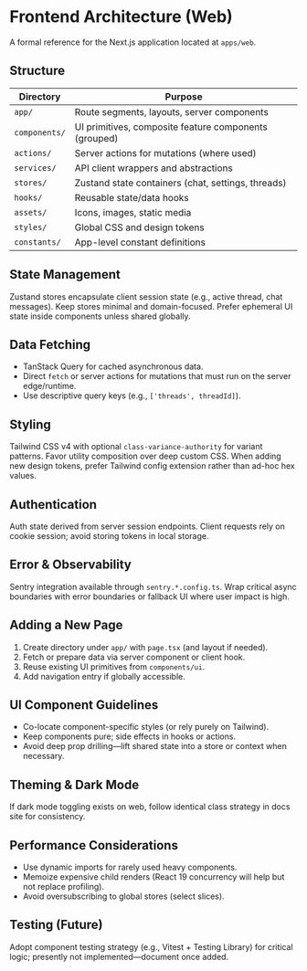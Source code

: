 # Frontend Architecture (Web)

A formal reference for the Next.js application located at `apps/web`.

## Structure

| Directory     | Purpose                                               |
| ------------- | ----------------------------------------------------- |
| `app/`        | Route segments, layouts, server components            |
| `components/` | UI primitives, composite feature components (grouped) |
| `actions/`    | Server actions for mutations (where used)             |
| `services/`   | API client wrappers and abstractions                  |
| `stores/`     | Zustand state containers (chat, settings, threads)    |
| `hooks/`      | Reusable state/data hooks                             |
| `assets/`     | Icons, images, static media                           |
| `styles/`     | Global CSS and design tokens                          |
| `constants/`  | App-level constant definitions                        |

## State Management

Zustand stores encapsulate client session state (e.g., active thread, chat messages). Keep stores minimal and domain-focused. Prefer ephemeral UI state inside components unless shared globally.

## Data Fetching

- TanStack Query for cached asynchronous data.
- Direct `fetch` or server actions for mutations that must run on the server edge/runtime.
- Use descriptive query keys (e.g., `['threads', threadId]`).

## Styling

Tailwind CSS v4 with optional `class-variance-authority` for variant patterns. Favor utility composition over deep custom CSS. When adding new design tokens, prefer Tailwind config extension rather than ad-hoc hex values.

## Authentication

Auth state derived from server session endpoints. Client requests rely on cookie session; avoid storing tokens in local storage.

## Error & Observability

Sentry integration available through `sentry.*.config.ts`. Wrap critical async boundaries with error boundaries or fallback UI where user impact is high.

## Adding a New Page

1. Create directory under `app/` with `page.tsx` (and layout if needed).
2. Fetch or prepare data via server component or client hook.
3. Reuse existing UI primitives from `components/ui`.
4. Add navigation entry if globally accessible.

## UI Component Guidelines

- Co-locate component-specific styles (or rely purely on Tailwind).
- Keep components pure; side effects in hooks or actions.
- Avoid deep prop drilling—lift shared state into a store or context when necessary.

## Theming & Dark Mode

If dark mode toggling exists on web, follow identical class strategy in docs site for consistency.

## Performance Considerations

- Use dynamic imports for rarely used heavy components.
- Memoize expensive child renders (React 19 concurrency will help but not replace profiling).
- Avoid oversubscribing to global stores (select slices).

## Testing (Future)

Adopt component testing strategy (e.g., Vitest + Testing Library) for critical logic; presently not implemented—document once added.
